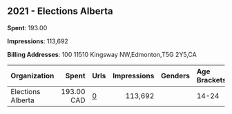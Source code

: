 ## 2021 - Elections Alberta 
**Spent**: 193.00

**Impressions**: 113,692

**Billing Addresses**: 100 11510 Kingsway NW,Edmonton,T5G 2Y5,CA

|Organization|Spent|Urls|Impressions|Genders|Age Brackets|Country Codes|
|:---|---:|:---|---:|:---|:---|:---|
|Elections Alberta|193.00 CAD|[0](https://www.snap.com/political-ads/asset/9822579641ae056d42f7179233041fe2281f5bb78fd8864a53781bd6a2da0b53?mediaType=mp4)|113,692||14-24|canada|
